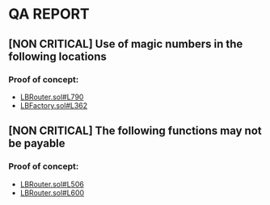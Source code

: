 # QA REPORT

## [NON CRITICAL] Use of magic numbers in the following locations


### Proof of concept:
- [LBRouter.sol#L790](https://github.com/code-423n4/2022-10-traderjoe/tree/main/src/LBRouter.sol#L790)
- [LBFactory.sol#L362](https://github.com/code-423n4/2022-10-traderjoe/tree/main/src/LBFactory.sol#L362)

## [NON CRITICAL] The following functions may not be payable


### Proof of concept:
- [LBRouter.sol#L506](https://github.com/code-423n4/2022-10-traderjoe/tree/main/src/LBRouter.sol#L506)
- [LBRouter.sol#L600](https://github.com/code-423n4/2022-10-traderjoe/tree/main/src/LBRouter.sol#L600)

